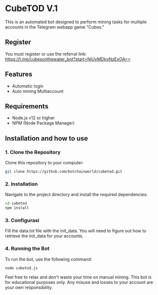 # CubeTOD V.1

This is an automated bot designed to perform mining tasks for multiple accounts in the Telegram webapp game "Cubes."

## Register
You must register or use the referral link:
https://t.me/cubesonthewater_bot?start=NjUyMDkyNzExOA==

## Features
- Automatic login
- Auto mining Multiaccount

## Requirements
- Node.js v12 or higher
- NPM (Node Package Manager)

## Installation and how to use

### 1. Clone the Repository
Clone this repository to your computer:
```bash
git clone https://github.com/botchainworld/cubetod.git
```

### 2. Installation
Navigate to the project directory and install the required dependencies:
```bash
cd cubetod
npm install
```

### 3. Configurasi
Fill the data.txt file with the init_data. You will need to figure out how to retrieve the init_data for your accounts.

### 4. Running the Bot
To run the bot, use the following command:
```bash
node cubetod.js
```

Feel free to relax and don't waste your time on manual mining. 
This bot is for educational purposes only. Any misuse and losses to your account are your own responsibility.

